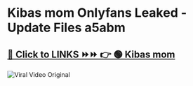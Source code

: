 
 # Kibas mom Onlyfans Leaked - Update Files a5abm

## <h2><a href="https://clipsfans.com/Kibas_mom&ref=git">🔗 Click to LINKS ⏩⏩ 👉 🟢 Kibas mom </a></h2>

<a href="https://clipsfans.com/Kibas_mom&ref=git" rel="nofollow" data-target="animated-image.originalLink"><img src="https://i.ibb.co.com/xMMVF88/686577567.gif" alt="Viral Video Original" style="max-width: 100%; display: inline-block;" data-target="animated-image.originalImage"></a>

